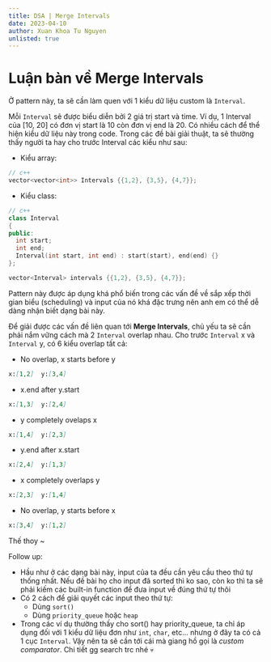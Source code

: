 ```yaml
---
title: DSA | Merge Intervals
date: 2023-04-10
author: Xuan Khoa Tu Nguyen
unlisted: true
---
```


# Luận bàn về Merge Intervals

Ở pattern này, ta sẽ cần làm quen với 1 kiểu dữ liệu custom là `Interval`.

Mỗi `Interval` sẽ được biểu diễn bởi 2 giá trị start và time. Ví dụ, 1 Interval của [10, 20] có đơn
vị start là 10 còn đơn vị end là 20. Có nhiều cách để thể hiện kiểu dữ liệu này trong code. Trong
các đề bài giải thuật, ta sẽ thường thấy người ta hay cho trước Interval các kiểu như sau:

- Kiểu array:

```cpp
// c++
vector<vector<int>> Intervals {{1,2}, {3,5}, {4,7}};
```

- Kiểu class:

```cpp
// c++
class Interval
{
public:
  int start;
  int end;
  Interval(int start, int end) : start(start), end(end) {}
};

vector<Interval> intervals {{1,2}, {3,5}, {4,7}};
```

Pattern này được áp dụng khá phổ biến trong các vấn đề về sắp xếp thời gian biểu (scheduling) và
input của nó khá đặc trưng nên anh em có thể dễ dàng nhận biết dạng bài này.

Để giải được các vấn đề liên quan tới **Merge Intervals**, chủ yếu ta sẽ cần phải nắm vững cách mà 2
`Interval` overlap nhau. Cho trước `Interval` x và `Interval` y, có 6 kiểu overlap tất cả:

- No overlap, x starts before y

```md
x:[1,2]  y:[3,4]
```

- x.end after y.start

```md
x:[1,3]  y:[2,4]
```

- y completely ovelaps x

```md
x:[1,4]  y:[2,3]
```

- y.end after x.start

```md
x:[2,4]  y:[1,3]
```

- x completely overlaps y

```md
x:[2,3]  y:[1,4]
```

- No overlap, y starts before x

```md
x:[3,4]  y:[1,2]
```


Thế thoy ~

Follow up:
- Hầu như ở các dạng bài này, input của ta đều cần yêu cầu theo thứ tự thống nhất. Nếu đề bài họ cho input đã sorted thì ko sao, còn ko thì ta sẽ phải kiếm các built-in function để đưa input về đúng thứ tự thôi
- Có 2 cách để giải quyết các input theo thứ tự:
  - Dùng `sort()`
  - Dùng `priority_queue` hoặc `heap`
- Trong các ví dụ thường thấy cho sort() hay priority_queue, ta chỉ áp dụng đối với 1 kiểu dữ liệu
đơn như `int`, `char`, etc... nhưng ở đây ta có cả 1 cục `Interval`. Vậy nên ta sẽ cần tới cái mà
giang hồ gọi là *custom comparator*. Chi tiết gg search trc nhé 💀

